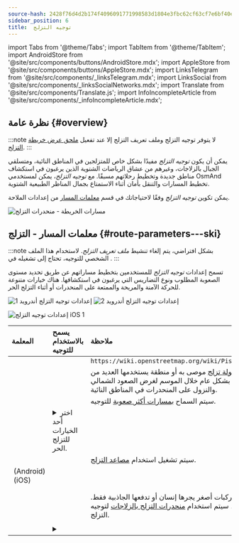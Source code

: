 ```yaml
---
source-hash: 2428f76d4d2b174f4096091771998583d1804e3fbc62cf63cf7e6bf40e95cc8c
sidebar_position: 6
title:  توجيه التزلج
---
```

import Tabs from '@theme/Tabs';
import TabItem from '@theme/TabItem';
import AndroidStore from '@site/src/components/buttons/AndroidStore.mdx';
import AppleStore from '@site/src/components/buttons/AppleStore.mdx';
import LinksTelegram from '@site/src/components/_linksTelegram.mdx';
import LinksSocial from '@site/src/components/_linksSocialNetworks.mdx';
import Translate from '@site/src/components/Translate.js';
import InfoIncompleteArticle from '@site/src/components/_infoIncompleteArticle.mdx';



## نظرة عامة {#overview}

:::note
لا يتوفر توجيه التزلج وملف تعريف التزلج إلا عند تفعيل [ملحق عرض خريطة التزلج](../../plugins/ski-maps.md).
:::

يمكن أن يكون *توجيه التزلج* مفيدًا بشكل خاص للمتزلجين في المناطق النائية، ومتسلقي الجبال بالزلاجات، وغيرهم من عشاق الرياضات الشتوية الذين يرغبون في استكشاف مناطق جديدة وتخطيط رحلاتهم مسبقًا. مع *توجيه التزلج*، يمكن لمستخدمي OsmAnd تخطيط المسارات والتنقل بأمان أثناء الاستمتاع بجمال المناظر الطبيعية الشتوية.

يمكن تكوين *توجيه التزلج* وفقًا لاحتياجاتك في قسم [معلمات المسار](../guidance/navigation-settings.md#route-parameters) من إعدادات الملاحة.

![مسارات الخريطة - منحدرات التزلج](@site/static/img/navigation/routing/ski_routing_overview.png)


## معلمات المسار - التزلج {#route-parameters---ski}

:::note
بشكل افتراضي، يتم إلغاء تنشيط *ملف تعريف التزلج*. لاستخدام هذا الملف الشخصي للتوجيه، تحتاج إلى تشغيله في *<Translate android="true" ids="shared_string_menu,shared_string_settings,application_profiles"/>*.
:::

تسمح إعدادات *توجيه التزلج* للمستخدمين بتخطيط مساراتهم عن طريق تحديد مستوى الصعوبة المطلوب ونوع التضاريس التي يرغبون في استكشافها. هناك خيارات متنوعة للحركة الآمنة والمريحة والممتعة على المنحدرات أو أثناء التزلج الحر.

<Tabs groupId="operating-systems" queryString="current-os">

<TabItem value="android" label="Android">  

![إعدادات توجيه التزلج أندرويد 1](@site/static/img/navigation/routing/skiing_routing_1_andr.png) ![إعدادات توجيه التزلج أندرويد 2](@site/static/img/navigation/routing/skiing_routing_2_andr.png)

</TabItem>

<TabItem value="ios" label="iOS">

![إعدادات توجيه التزلج iOS 1](@site/static/img/navigation/routing/skiing_routing_ios_1.png)

</TabItem>

</Tabs>

| المعلمة | يسمح بالاستخدام للتوجيه | ملاحظة |
|:------------|:---------------|:---------------|
|*<Translate android="true" ids="routing_attr_allow_skating_only_name"/>* | <Translate android="true" ids="routing_attr_allow_skating_only_description"/> |  `https://wiki.openstreetmap.org/wiki/Piste_Maps#Type`  |
|*<Translate android="true" ids="app_mode_ski_touring"/>* |   <Translate android="true" ids="routing_attr_piste_type_skitour_description"/> | [طريق جولة تزلج](https://wiki.openstreetmap.org/wiki/Piste_Maps#Type) موصى به أو منطقة يستخدمها العديد من المتزلجين بشكل عام خلال الموسم لغرض الصعود الشمالي والنزول على المنحدرات في المناطق النائية. |
|*<Translate android="true" ids="routing_attr_allow_advanced_name"/>* |  <Translate android="true" ids="routing_attr_allow_advanced_description"/>  | سيتم السماح [بمسارات أكثر صعوبة](https://wiki.openstreetmap.org/wiki/Piste_Maps#Difficulty) للتوجيه. |
|*<Translate android="true" ids="routing_attr_freeride_policy_name"/>* |   <details><summary> اختر أحد الخيارات للتزلج الحر.  </summary>![خارج المنحدر أندرويد](@site/static/img/navigation/routing/offpiste_android.png) </details> |   |
|*<Translate android="true" ids="routing_attr_piste_type_downhill_name"/>* |  <Translate android="true" ids="routing_attr_piste_type_downhill_description"/> | سيتم تشغيل استخدام [مصاعد التزلج](https://wiki.openstreetmap.org/wiki/Piste_Maps#Ski_lifts). |
|*<Translate android="true" ids="routing_attr_piste_type_nordic_name"/>*&nbsp;(Android) *<Translate ios="true" ids="routeInfo_piste_type_name"/>*&nbsp;(iOS) |   <Translate android="true" ids="routing_attr_piste_type_nordic_description"/>|  |
|*<Translate android="true" ids="routing_attr_allow_classic_only_name"/>* |   <Translate android="true" ids="routing_attr_allow_classic_only_description"/>|  |
|*<Translate android="true" ids="routing_attr_allow_expert_name"/>* |   <Translate android="true" ids="routing_attr_allow_expert_description"/>|  |
|*<Translate android="true" ids="routing_attr_piste_type_sled_name"/>* |  <Translate android="true" ids="routing_attr_piste_type_sled_description"/> | [الزلاجات](https://wiki.openstreetmap.org/wiki/Piste_Maps#Type) هي مركبات أصغر يجرها إنسان أو تدفعها الجاذبية فقط. عند التمكين، سيتم استخدام [منحدرات التزلج بالزلاجات](https://wiki.openstreetmap.org/wiki/Piste_Maps#Type) لتوجيه التزلج. |
|*<Translate android="true" ids="routing_attr_allow_intermediate_name"/>* |   <Translate android="true" ids="routing_attr_allow_intermediate_description"/>|  |
|*<Translate android="true" ids="routing_attr_difficulty_preference_name"/>* |  <details><summary>  <Translate android="true" ids="routing_attr_difficulty_preference_description"/> </summary>![خارج المنحدر أندرويد](@site/static/img/navigation/routing/offpiste_android.png) </details> |  |